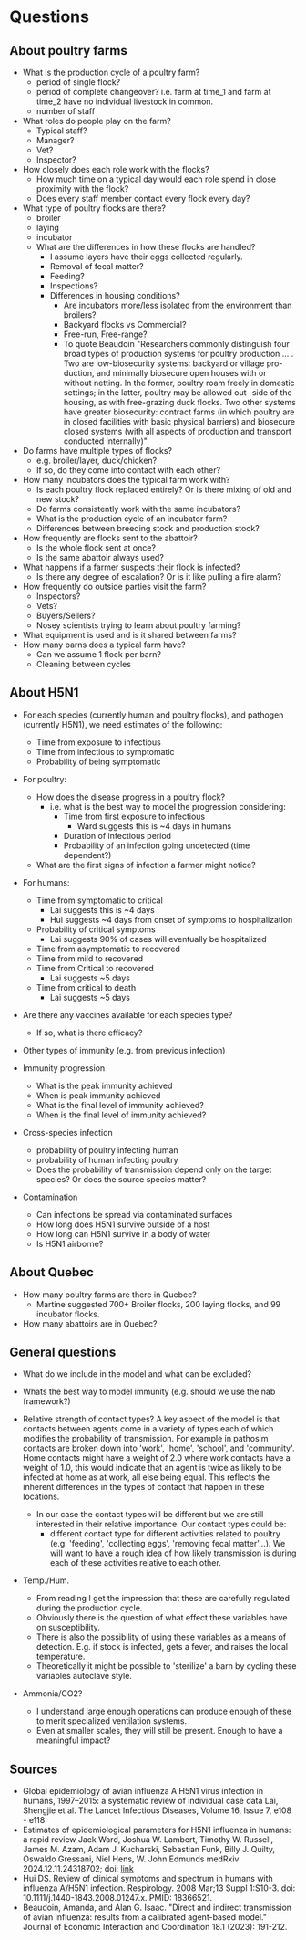 # Questions

## About poultry farms

- What is the production cycle of a poultry farm?
  - period of single flock?
  - period of complete changeover? i.e. farm at time_1 and farm at time_2 have no individual livestock in common.
  - number of staff
- What roles do people play on the farm?
  - Typical staff?
  - Manager?
  - Vet?
  - Inspector?
- How closely does each role work with the flocks?
  - How much time on a typical day would each role spend in close proximity with the flock?
  - Does every staff member contact every flock every day?
- What type of poultry flocks are there?
  - broiler
  - laying
  - incubator
  - What are the differences in how these flocks are handled?
    - I assume layers have their eggs collected regularly.
    - Removal of fecal matter?
    - Feeding?
    - Inspections?
    - Differences in housing conditions?
      - Are incubators more/less isolated from the environment than broilers?
      - Backyard flocks vs Commercial?
      - Free-run, Free-range?
      - To quote Beaudoin "Researchers commonly distinguish four broad types of production systems for poultry
production ... . Two are low-biosecurity systems: backyard or village pro-
duction, and minimally biosecure open houses with or without netting. In the former,
poultry roam freely in domestic settings; in the latter, poultry may be allowed out-
side of the housing, as with free-grazing duck flocks. Two other systems have greater
biosecurity: contract farms (in which poultry are in closed facilities with basic physical
barriers) and biosecure closed systems (with all aspects of production and transport
conducted internally)"
- Do farms have multiple types of flocks?
  - e.g. broiler/layer, duck/chicken?
  - If so, do they come into contact with each other?
- How many incubators does the typical farm work with?
  - Is each poultry flock replaced entirely? Or is there mixing of old and new stock?
  - Do farms consistently work with the same incubators?
  - What is the production cycle of an incubator farm?
  - Differences between breeding stock and production stock?
- How frequently are flocks sent to the abattoir?
  - Is the whole flock sent at once?
  - Is the same abattoir always used?
- What happens if a farmer suspects their flock is infected?
  - Is there any degree of escalation? Or is it like pulling a fire alarm?
- How frequently do outside parties visit the farm?
  - Inspectors?
  - Vets?
  - Buyers/Sellers?
  - Nosey scientists trying to learn about poultry farming?
- What equipment is used and is it shared between farms?
- How many barns does a typical farm have?
  - Can we assume 1 flock per barn?
  - Cleaning between cycles

## About H5N1

- For each species (currently human and poultry flocks),
and pathogen (currently H5N1), we need estimates of the following:
  - Time from exposure to infectious
  - Time from infectious to symptomatic
  - Probability of being symptomatic
- For poultry:
  - How does the disease progress in a poultry flock?
    - i.e. what is the best way to model the progression considering:
      - Time from first exposure to infectious
        - Ward suggests this is ~4 days in humans
      - Duration of infectious period
      - Probability of an infection going undetected (time dependent?)
  - What are the first signs of infection a farmer might notice?
- For humans:
  - Time from symptomatic to critical
    - Lai suggests this is ~4 days
    - Hui suggests ~4 days from onset of symptoms to hospitalization
  - Probability of critical symptoms
    - Lai suggests 90% of cases will eventually be hospitalized
  - Time from asymptomatic to recovered
  - Time from mild to recovered
  - Time from Critical to recovered
    - Lai suggests ~5 days
  - Time from critical to death
    - Lai suggests ~5 days
- Are there any vaccines available for each species type?
  - If so, what is there efficacy?
- Other types of immunity (e.g. from previous infection)
- Immunity progression
  - What is the peak immunity achieved
  - When is peak immunity achieved
  - What is the final level of immunity achieved?
  - When is the final level of immunity achieved?
- Cross-species infection
  - probability of poultry infecting human
  - probability of human infecting poultry
  - Does the probability of transmission depend only on the target species?
  Or does the source species matter?

- Contamination
  - Can infections be spread via contaminated surfaces
  - How long does H5N1 survive outside of a host
  - How long can H5N1 survive in a body of water
  - Is H5N1 airborne?

## About Quebec

- How many poultry farms are there in Quebec?
  - Martine suggested 700+ Broiler flocks, 200 laying flocks, and 99 incubator flocks.
- How many abattoirs are in Quebec?

## General questions

- What do we include in the model and what can be excluded?
- Whats the best way to model immunity (e.g. should we use the nab framework?)
- Relative strength of contact types? A key aspect of the model is that contacts between agents come in a variety of types each of which modifies the probability of transmission. For example in pathosim contacts are broken down into 'work', 'home', 'school', and 'community'. Home contacts might have a weight of 2.0 where work contacts have a weight of 1.0, this would indicate that an agent is twice as likely to be infected at home as at work, all else being equal. This reflects the inherent differences in the types of contact that happen in these locations.
  - In our case the contact types will be different but we are still interested in their relative importance. Our contact types could be:
    - different contact type for different activities related to poultry (e.g. 'feeding', 'collecting eggs', 'removing fecal matter'...). We will want to have a rough idea of how likely transmission is during each of these activities relative to each other.
- Temp./Hum.
  - From reading I get the impression that these are carefully regulated during the production cycle.
  - Obviously there is the question of what effect these variables have on susceptibility.
  - There is also the possibility of using these variables as a means of detection. E.g. if stock is infected, gets a fever, and raises the local temperature.
  - Theoretically it might be possible to 'sterilize' a barn by cycling these variables autoclave style.

- Ammonia/CO2?
  - I understand large enough operations can produce enough of these to merit specialized ventilation systems.
  - Even at smaller scales, they will still be present. Enough to have a meaningful impact?

## Sources

- Global epidemiology of avian influenza A H5N1 virus infection in humans, 1997–2015: a systematic review of individual case data
    Lai, Shengjie et al. The Lancet Infectious Diseases, Volume 16, Issue 7, e108 - e118
- Estimates of epidemiological parameters for H5N1 influenza in humans: a rapid review
    Jack Ward, Joshua W. Lambert, Timothy W. Russell, James M. Azam, Adam J. Kucharski, Sebastian Funk, Billy J. Quilty, Oswaldo Gressani, Niel Hens, W. John Edmunds
    medRxiv 2024.12.11.24318702; doi: [link](https://doi.org/10.1101/2024.12.11.24318702)
- Hui DS. Review of clinical symptoms and spectrum in humans with influenza A/H5N1 infection. Respirology. 2008 Mar;13 Suppl 1:S10-3. doi: 10.1111/j.1440-1843.2008.01247.x. PMID: 18366521.
- Beaudoin, Amanda, and Alan G. Isaac. "Direct and indirect transmission of avian influenza: results from a calibrated agent-based model." Journal of Economic Interaction and Coordination 18.1 (2023): 191-212.
